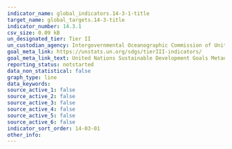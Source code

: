 ```yaml
---
indicator_name: global_indicators.14-3-1-title
target_name: global_targets.14-3-title
indicator_number: 14.3.1
csv_size: 0.09 kB
un_designated_tier: Tier II
un_custodian_agency: Intergovernmental Oceanographic Commission of United Nations Educational, Scientific and Cultural Organization 
goal_meta_link: https://unstats.un.org/sdgs/tierIII-indicators/
goal_meta_link_text: United Nations Sustainable Development Goals Metadata (PDF 4.0 MB)
reporting_status: notstarted
data_non_statistical: false
graph_type: line
data_keywords:  
source_active_1: false
source_active_2: false
source_active_3: false
source_active_4: false
source_active_5: false
source_active_6: false
indicator_sort_order: 14-03-01
other_info: 
---
```

